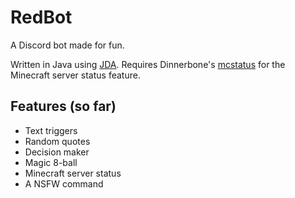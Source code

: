 # RedBot
A Discord bot made for fun.

Written in Java using [JDA](https://github.com/DV8FromTheWorld/JDA).
Requires Dinnerbone's [mcstatus](https://github.com/Dinnerbone/mcstatus) for the Minecraft server status feature.

## Features (so far)
* Text triggers
* Random quotes
* Decision maker
* Magic 8-ball
* Minecraft server status
* A NSFW command
